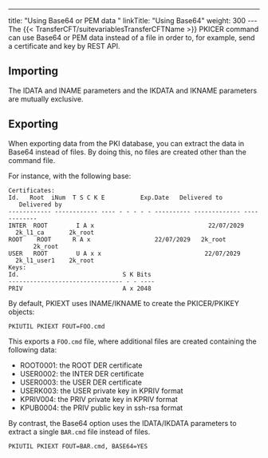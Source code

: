 ---
title: "Using Base64 or PEM data "
linkTitle: "Using Base64"
weight: 300
---The {{< TransferCFT/suitevariablesTransferCFTName  >}} PKICER command can use Base64 or PEM data instead of a file in order to, for example, send a certificate and key by REST API.

## Importing

The IDATA and INAME parameters and the IKDATA and IKNAME parameters are mutually exclusive.

## Exporting

When exporting data from the PKI database, you can extract the data in Base64 instead of files. By doing this, no files are created other than the command file.

For instance, with the following base:

```
Certificates:
Id.   Root  iNum  T S C K E          Exp.Date   Delivered to    Delivered by
------------ ------------ ---- - - - - - ---------- ------------- ------------
INTER  ROOT        I A x                                22/07/2029   2k_l1_ca       2k_root
ROOT    ROOT      R A x                  22/07/2029   2k_root        2k_root
USER   ROOT        U A x x                             22/07/2029   2k_l1_user1    2k_root
Keys:
Id.                             S K Bits
-------------------------------- - - ----
PRIV                            A x 2048
```

By default, PKIEXT uses INAME/IKNAME to create the PKICER/PKIKEY objects:

```
PKIUTIL PKIEXT FOUT=FOO.cmd
```

This exports a `FOO.cmd` file, where additional files are created containing the following data:

* ROOT0001: the ROOT DER certificate
* USER0002: the INTER DER certificate
* USER0003: the USER DER certificate
* USERK003: the USER private key in KPRIV format
* KPRIV004: the PRIV private key in KPRIV format
* KPUB0004: the PRIV public key in ssh-rsa format

By contrast, the Base64 option uses the IDATA/IKDATA parameters to extract a single `BAR.cmd` file instead of files.

```
PKIUTIL PKIEXT FOUT=BAR.cmd, BASE64=YES
```
